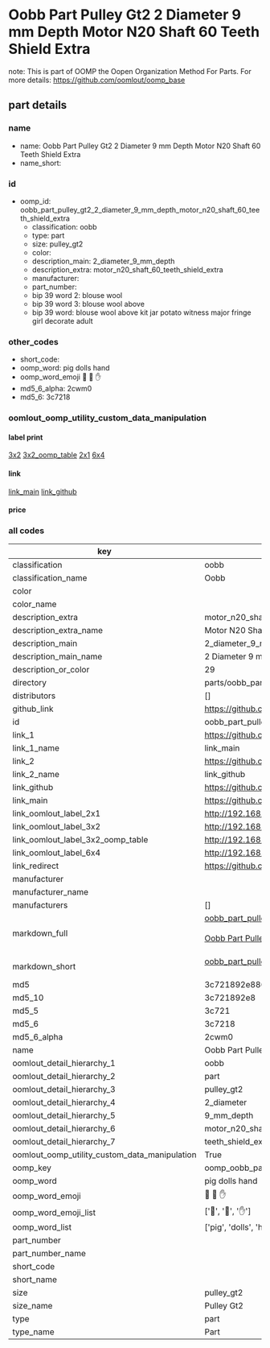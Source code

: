# Oobb Part Pulley Gt2 2 Diameter 9 mm Depth Motor N20 Shaft 60 Teeth Shield Extra  

note: This is part of OOMP the Oopen Organization Method For Parts. For more details: https://github.com/oomlout/oomp_base

##  part details
  







### name
* name: Oobb Part Pulley Gt2 2 Diameter 9 mm Depth Motor N20 Shaft 60 Teeth Shield Extra
* name_short: 
### id
* oomp_id: oobb_part_pulley_gt2_2_diameter_9_mm_depth_motor_n20_shaft_60_teeth_shield_extra
  * classification: oobb
  * type: part
  * size: pulley_gt2
  * color: 
  * description_main: 2_diameter_9_mm_depth
  * description_extra: motor_n20_shaft_60_teeth_shield_extra
  * manufacturer: 
  * part_number: 
  * bip 39 word 2: blouse wool
  * bip 39 word 3: blouse wool above
  * bip 39 word: blouse wool above kit jar potato witness major fringe girl decorate adult

### other_codes
* short_code: 
* oomp_word: pig dolls hand
* oomp_word_emoji :pig: :dolls: :hand:
* md5_6_alpha: 2cwm0
* md5_6: 3c7218






### oomlout_oomp_utility_custom_data_manipulation
#### label print
[3x2](http://192.168.1.245:1112/?label=oomp%202cwm0)
[3x2_oomp_table](http://192.168.1.108:1112/?label=oomp%202cwm0)
[2x1](http://192.168.1.242:1112/?label=oomp%202cwm0)
[6x4](http://192.168.1.55:1112/?label=oomp%202cwm0)    

#### link

[link_main](https://github.com/oomlout/oomlout_oomp_version_1_messy/tree/main/parts/oobb_part_pulley_gt2_2_diameter_9_mm_depth_motor_n20_shaft_60_teeth_shield_extra) [link_github](https://github.com/oomlout/oomlout_oomp_version_1_messy/tree/main/parts/oobb_part_pulley_gt2_2_diameter_9_mm_depth_motor_n20_shaft_60_teeth_shield_extra)                             

#### price







### all codes 
| key | value |  
| --- | --- |  
| classification | oobb |  
| classification_name | Oobb |  
| color |  |  
| color_name |  |  
| description_extra | motor_n20_shaft_60_teeth_shield_extra |  
| description_extra_name | Motor N20 Shaft 60 Teeth Shield Extra |  
| description_main | 2_diameter_9_mm_depth |  
| description_main_name | 2 Diameter 9 mm Depth |  
| description_or_color | 29 |  
| directory | parts/oobb_part_pulley_gt2_2_diameter_9_mm_depth_motor_n20_shaft_60_teeth_shield_extra |  
| distributors | [] |  
| github_link | https://github.com/oomlout/oomlout_oomp_part_src/tree/main/parts/oobb_part_pulley_gt2_2_diameter_9_mm_depth_motor_n20_shaft_60_teeth_shield_extra |  
| id | oobb_part_pulley_gt2_2_diameter_9_mm_depth_motor_n20_shaft_60_teeth_shield_extra |  
| link_1 | https://github.com/oomlout/oomlout_oomp_version_1_messy/tree/main/parts/oobb_part_pulley_gt2_2_diameter_9_mm_depth_motor_n20_shaft_60_teeth_shield_extra |  
| link_1_name | link_main |  
| link_2 | https://github.com/oomlout/oomlout_oomp_version_1_messy/tree/main/parts/oobb_part_pulley_gt2_2_diameter_9_mm_depth_motor_n20_shaft_60_teeth_shield_extra |  
| link_2_name | link_github |  
| link_github | https://github.com/oomlout/oomlout_oomp_version_1_messy/tree/main/parts/oobb_part_pulley_gt2_2_diameter_9_mm_depth_motor_n20_shaft_60_teeth_shield_extra |  
| link_main | https://github.com/oomlout/oomlout_oomp_version_1_messy/tree/main/parts/oobb_part_pulley_gt2_2_diameter_9_mm_depth_motor_n20_shaft_60_teeth_shield_extra |  
| link_oomlout_label_2x1 | http://192.168.1.242:1112/?label=oomp%202cwm0 |  
| link_oomlout_label_3x2 | http://192.168.1.245:1112/?label=oomp%202cwm0 |  
| link_oomlout_label_3x2_oomp_table | http://192.168.1.108:1112/?label=oomp%202cwm0 |  
| link_oomlout_label_6x4 | http://192.168.1.55:1112/?label=oomp%202cwm0 |  
| link_redirect | https://github.com/oomlout/oomlout_oomp_version_1_messy/tree/main/parts/oobb_part_pulley_gt2_2_diameter_9_mm_depth_motor_n20_shaft_60_teeth_shield_extra |  
| manufacturer |  |  
| manufacturer_name |  |  
| manufacturers | [] |  
| markdown_full | [oobb_part_pulley_gt2_2_diameter_9_mm_depth_motor_n20_shaft_60_teeth_shield_extra](none)<br>[](none)<br>[Oobb Part Pulley Gt2 2 Diameter 9 Mm Depth Motor N20 Shaft 60 Teeth Shield Extra](none)<br><br> |  
| markdown_short | [oobb_part_pulley_gt2_2_diameter_9_mm_depth_motor_n20_shaft_60_teeth_shield_extra](none)<br><br> |  
| md5 | 3c721892e8867f96a33ba7ae013f50c1 |  
| md5_10 | 3c721892e8 |  
| md5_5 | 3c721 |  
| md5_6 | 3c7218 |  
| md5_6_alpha | 2cwm0 |  
| name | Oobb Part Pulley Gt2 2 Diameter 9 mm Depth Motor N20 Shaft 60 Teeth Shield Extra |  
| oomlout_detail_hierarchy_1 | oobb |  
| oomlout_detail_hierarchy_2 | part |  
| oomlout_detail_hierarchy_3 | pulley_gt2 |  
| oomlout_detail_hierarchy_4 | 2_diameter |  
| oomlout_detail_hierarchy_5 | 9_mm_depth |  
| oomlout_detail_hierarchy_6 | motor_n20_shaft_60 |  
| oomlout_detail_hierarchy_7 | teeth_shield_extra |  
| oomlout_oomp_utility_custom_data_manipulation | True |  
| oomp_key | oomp_oobb_part_pulley_gt2_2_diameter_9_mm_depth_motor_n20_shaft_60_teeth_shield_extra |  
| oomp_word | pig dolls hand |  
| oomp_word_emoji | :pig: :dolls: :hand: |  
| oomp_word_emoji_list | [':pig:', ':dolls:', ':hand:'] |  
| oomp_word_list | ['pig', 'dolls', 'hand'] |  
| part_number |  |  
| part_number_name |  |  
| short_code |  |  
| short_name |  |  
| size | pulley_gt2 |  
| size_name | Pulley Gt2 |  
| type | part |  
| type_name | Part |  
